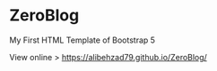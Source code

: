 # ZeroBlog
My First HTML Template of Bootstrap 5

View online > https://alibehzad79.github.io/ZeroBlog/
